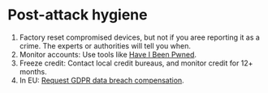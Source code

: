 # Post-attack hygiene

1. Factory reset compromised devices, but not if you aree reporting it as a crime. The experts or authorities will tell you when.
2. Monitor accounts: Use tools like [Have I Been Pwned](https://haveibeenpwned.com/).
3. Freeze credit: Contact local credit bureaus, and monitor credit for 12+ months.
4. In EU: [Request GDPR data breach compensation](https://ico.org.uk/for-the-public/data-protection-and-journalism/taking-your-case-to-court-and-claiming-compensation/).
